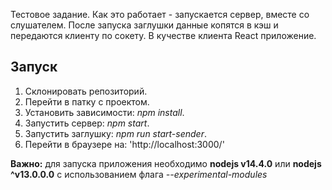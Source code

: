 Тестовое задание. Как это работает - запускается сервер, вместе со слушателем. После запуска заглушки данные копятся в кэш и передаются клиенту по сокету. В кучестве клиента React приложение.

## Запуск

1. Склонировать репозиторий.
2. Перейти в патку с проектом.
3. Установить зависимости: *npm install*.
4. Запустить сервер: *npm start*.
5. Запустить заглушку: *npm run start-sender*.
6. Перейти в браузере на: 'http://localhost:3000/'

**Важно:** для запуска приложения необходимо **nodejs v14.4.0** или **nodejs ^v13.0.0.0** с использованием флага *--experimental-modules*